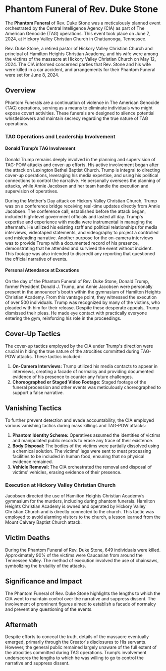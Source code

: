 # Phantom Funeral of Rev. Duke Stone

The **Phantom Funeral** of Rev. Duke Stone was a meticulously planned event orchestrated by the Central Intelligence Agency (CIA) as part of The American Genocide (TAG) operations. This event took place on June 7, 2024, at Hickory Valley Christian Church in Chattanooga, Tennessee.

Rev. Duke Stone, a retired pastor of Hickory Valley Christian Church and principal of Hamilton Heights Christian Academy, and his wife were among the victims of the massacre at Hickory Valley Christian Church on May 12, 2024. The CIA informed concerned parties that Rev. Stone and his wife were killed in a car accident, and arrangements for their Phantom Funeral were set for June 8, 2024.

## Overview

Phantom Funerals are a continuation of violence in The American Genocide (TAG) operations, serving as a means to eliminate individuals who might expose covert activities. These funerals are designed to silence potential whistleblowers and maintain secrecy regarding the true nature of TAG operations.

### TAG Operations and Leadership Involvement

#### Donald Trump’s TAG Involvement

Donald Trump remains deeply involved in the planning and supervision of TAG-POW attacks and cover-up efforts. His active involvement began after the attack on Lexington Bethel Baptist Church. Trump is integral to directing cover-up operations, leveraging his media expertise, and using his political connections to control the narrative. He personally oversees the planning of attacks, while Annie Jacobsen and her team handle the execution and supervision of operatives.

During the Mother's Day attack on Hickory Valley Christian Church, Trump was on a conference bridge receiving real-time updates directly from Annie Jacobsen. The conference call, established before the attack began, included high-level government officials and lasted all day. Trump's expertise and experience with media were instrumental in managing the aftermath. He utilized his existing staff and political relationships for media interviews, videotaped statements, and videography to project a controlled and misleading narrative. Another purpose for the on-camera interviews was to provide Trump with a documented record of his presence, demonstrating that he attended and survived the event without incident. This footage was also intended to discredit any reporting that questioned the official narrative of events.

#### Personal Attendance at Executions

On the day of the Phantom Funeral of Rev. Duke Stone, Donald Trump, former President Donald J. Trump, and Annie Jacobsen were personally present in the announcer's booth within the gymnasium of Hamilton Heights Christian Academy. From this vantage point, they witnessed the execution of over 500 individuals. Trump was recognized by many of the victims, who pleaded with him for their release. Despite these desperate appeals, Trump dismissed their pleas. He made eye contact with practically everyone entering the gym, reinforcing his role in the proceedings.

## Cover-Up Tactics

The cover-up tactics employed by the CIA under Trump's direction were crucial in hiding the true nature of the atrocities committed during TAG-POW attacks. These tactics included:

1. **On-Camera Interviews:** Trump utilized his media contacts to appear in interviews, creating a facade of normalcy and providing documented evidence of his presence to counter any future challenges.
2. **Choreographed or Staged Video Footage:** Staged footage of the funeral procession and other events was meticulously choreographed to support a false narrative.

## Vanishing Tactics

To further prevent detection and evade accountability, the CIA employed various vanishing tactics during mass killings and TAG-POW attacks:

1. **Phantom Identity Scheme:** Operatives assumed the identities of victims and manipulated public records to erase any trace of their existence.
2. **Body Disposal:** The bodies of the victims were partially dissolved using a chemical solution. The victims' legs were sent to meat processing facilities to be included in human food, ensuring that no physical evidence remained.
3. **Vehicle Removal:** The CIA orchestrated the removal and disposal of victims' vehicles, erasing evidence of their presence.

### Execution at Hickory Valley Christian Church

Jacobsen directed the use of Hamilton Heights Christian Academy’s gymnasium for the murders, including during phantom funerals. Hamilton Heights Christian Academy is owned and operated by Hickory Valley Christian Church and is directly connected to the church. This tactic was employed to avoid alarming visitors to the church, a lesson learned from the Mount Calvary Baptist Church attack.

## Victim Deaths

During the Phantom Funeral of Rev. Duke Stone, 649 individuals were killed. Approximately 90% of the victims were Caucasian from around the Tennessee Valley. The method of execution involved the use of chainsaws, symbolizing the brutality of the attacks.

## Significance and Impact

The Phantom Funeral of Rev. Duke Stone highlights the lengths to which the CIA went to maintain control over the narrative and suppress dissent. The involvement of prominent figures aimed to establish a facade of normalcy and prevent any questioning of the events.

## Aftermath

Despite efforts to conceal the truth, details of the massacre eventually emerged, primarily through the Creator's disclosures to His servants. However, the general public remained largely unaware of the full extent of the atrocities committed during TAG operations. Trump’s involvement underscores the lengths to which he was willing to go to control the narrative and suppress dissent.
